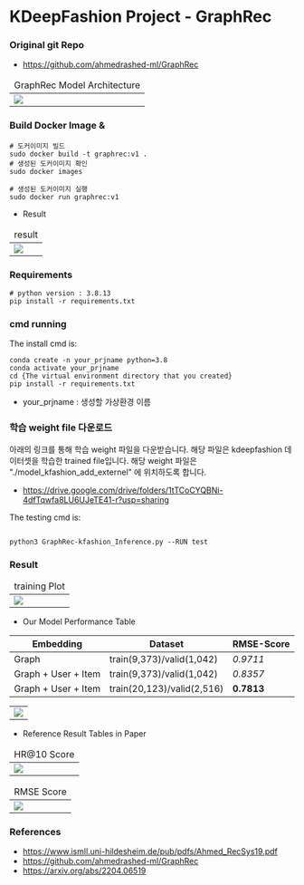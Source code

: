 # KDeepFashion Project - GraphRec

### Original git Repo
- https://github.com/ahmedrashed-ml/GraphRec

<table>
    <thead>
        <tr>
            <td>GraphRec Model Architecture</td>
        </tr>
    </thead>
    <tbody>
        <tr>
            <td><img src="https://github.com/hyunyongPark/kdeepfashion_RecSys/blob/main/img/model.PNG"/></td>
        </tr>
    </tbody>
</table>



### Build Docker Image & 
```
# 도커이미지 빌드
sudo docker build -t graphrec:v1 .
# 생성된 도커이미지 확인
sudo docker images
```

```
# 생성된 도커이미지 실행
sudo docker run graphrec:v1
```
- Result
<table>
    <thead>
        <tr>
            <td>result</td>
        </tr>
    </thead>
    <tbody>
        <tr>
            <td><img src="https://github.com/hyunyongPark/kdeepfashion_RecSys/blob/main/img/result.PNG"/></td>
        </tr>
    </tbody>
</table>


### Requirements
```
# python version : 3.8.13
pip install -r requirements.txt 
```



### cmd running

The install cmd is:
```
conda create -n your_prjname python=3.8
conda activate your_prjname
cd {The virtual environment directory that you created}
pip install -r requirements.txt
```
- your_prjname : 생성할 가상환경 이름


### 학습 weight file 다운로드 
아래의 링크를 통해 학습 weight 파일을 다운받습니다. 
해당 파일은 kdeepfashion 데이터셋을 학습한 trained file입니다.
해당 weight 파일은 "./model_kfashion_add_externel" 에 위치하도록 합니다.  
- https://drive.google.com/drive/folders/1tTCoCYQBNi-4dfTqwfa8LU6UJeTE41-r?usp=sharing

The testing cmd is: 
```

python3 GraphRec-kfashion_Inference.py --RUN test

```



### Result
<table>
    <thead>
        <tr>
            <td>training Plot</td>
        </tr>
    </thead>
    <tbody>
        <tr>
            <td><img src="https://github.com/hyunyongPark/kdeepfashion_RecSys/blob/main/model_kfashion_add_externel/training_result.png"/></td>
        </tr>
    </tbody>
</table>


- Our Model Performance Table

|Embedding|Dataset|RMSE-Score|
|---|---|---|
|Graph|train(9,373)/valid(1,042)|*0.9711*|
|Graph + User + Item|train(9,373)/valid(1,042)|*0.8357*|
|Graph + User + Item|train(20,123)/valid(2,516)|**0.7813**|

<table>
    </thead>
    <tbody>
        <tr>
            <td><img src="https://github.com/hyunyongPark/kdeepfashion_RecSys/blob/main/img/result.PNG"/></td>
        </tr>
    </tbody>
</table>





- Reference Result Tables in Paper
<table>
    <thead>
        <tr>
            <td>HR@10 Score</td>
        </tr>
    </thead>
    <tbody>
        <tr>
            <td><img src="https://github.com/hyunyongPark/kdeepfashion_RecSys/blob/main/img/refer_carca.png"/></td>
        </tr>
    </tbody>
</table>

<table>
    <thead>
        <tr>
            <td>RMSE Score</td>
        </tr>
    </thead>
    <tbody>
        <tr>
            <td><img src="https://github.com/hyunyongPark/kdeepfashion_RecSys/blob/main/img/paper_result.png"/></td>
        </tr>
    </tbody>
</table>

### References

- https://www.ismll.uni-hildesheim.de/pub/pdfs/Ahmed_RecSys19.pdf
- https://github.com/ahmedrashed-ml/GraphRec
- https://arxiv.org/abs/2204.06519


